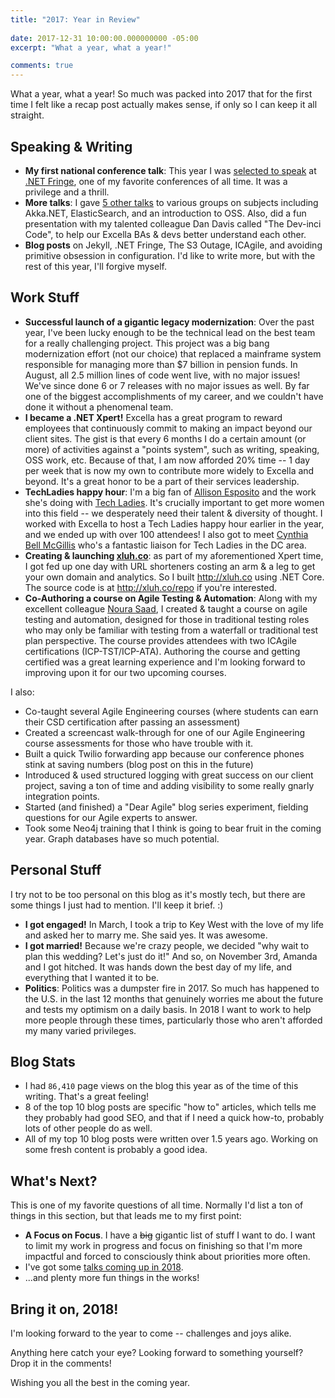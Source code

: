 ```yaml
---
title: "2017: Year in Review"
 
date: 2017-12-31 10:00:00.000000000 -05:00
excerpt: "What a year, what a year!"

comments: true
---
```


What a year, what a year! So much was packed into 2017 that for the first time I felt like a recap post actually makes sense, if only so I can keep it all straight.

## Speaking &amp; Writing

* **My first national conference talk**: This year I was [selected to speak](https://www.youtube.com/watch?v=jFDXNGFvcYg) at [.NET Fringe](http://dotnetfringe.org), one of my favorite conferences of all time. It was a privilege and a thrill.
* **More talks**: I gave [5 other talks](https://seankilleen.com/Presentations/) to various groups on subjects including Akka.NET, ElasticSearch, and an introduction to OSS. Also, did a fun presentation with my talented colleague Dan Davis called "The Dev-inci Code", to help our Excella BAs &amp; devs better understand each other.
* **Blog posts** on Jekyll, .NET Fringe, The S3 Outage, ICAgile, and avoiding primitive obsession in configuration. I'd like to write more, but with the rest of this year, I'll forgive myself.

## Work Stuff

* **Successful launch of a gigantic legacy modernization**: Over the past year, I've been lucky enough to be the technical lead on the best team for a really challenging project. This project was a big bang modernization effort (not our choice) that replaced a mainframe system responsible for managing more than $7 billion in pension funds. In August, all 2.5 million lines of code went live, with no major issues! We've since done 6 or 7 releases with no major issues as well. By far one of the biggest accomplishments of my career, and we couldn't have done it without a phenomenal team.
* **I became a .NET Xpert!** Excella has a great program to reward employees that continuously commit to making an impact beyond our client sites. The gist is that every 6 months I do a certain amount (or more) of activities against a "points system", such as writing, speaking, OSS work, etc. Because of that, I am now afforded 20% time -- 1 day per week that is now my own to contribute more widely to Excella and beyond. It's a great honor to be a part of their services leadership.
* **TechLadies happy hour**: I'm a big fan of [Allison Esposito](https://twitter.com/allisonveronica) and the work she's doing with [Tech Ladies](https://www.hiretechladies.com). It's crucially important to get more women into this field -- we desperately need their talent & diversity of thought. I worked with Excella to host a Tech Ladies happy hour earlier in the year, and we ended up with over 100 attendees! I also got to meet [Cynthia Bell McGillis](https://twitter.com/cynthiamcgillis) who's a fantastic liaison for Tech Ladies in the DC area.
* **Creating &amp; launching [xluh.co](http://xluh.co)**: as part of my aforementioned Xpert time, I got fed up one day with URL shorteners costing an arm &amp; a leg to get your own domain and analytics. So I built <http://xluh.co> using .NET Core. The source code is at <http://xluh.co/repo> if you're interested.
* **Co-Authoring a course on Agile Testing &amp; Automation**: Along with my excellent colleague [Noura Saad](http://twitter.com/naranir), I created &amp; taught a course on agile testing and automation, designed for those in traditional testing roles who may only be familiar with testing from a waterfall or traditional test plan perspective. The course provides attendees with two ICAgile certifications (ICP-TST/ICP-ATA). Authoring the course and getting certified was a great learning experience and I'm looking forward to improving upon it for our two upcoming courses.

I also:

* Co-taught several Agile Engineering courses (where students can earn their CSD certification after passing an assessment)
* Created a screencast walk-through for one of our Agile Engineering course assessments for those who have trouble with it.
* Built a quick Twilio forwarding app because our conference phones stink at saving numbers (blog post on this in the future)
* Introduced &amp; used structured logging with great success on our client project, saving a ton of time and adding visibility to some really gnarly integration points.
* Started (and finished) a "Dear Agile" blog series experiment, fielding questions for our Agile experts to answer.
* Took some Neo4j training that I think is going to bear fruit in the coming year. Graph databases have so much potential.

## Personal Stuff

I try not to be too personal on this blog as it's mostly tech, but there are some things I just had to mention. I'll keep it brief. :)

* **I got engaged!** In March, I took a trip to Key West with the love of my life and asked her to marry me. She said yes. It was awesome.
* **I got married!** Because we're crazy people, we decided "why wait to plan this wedding? Let's just do it!" And so, on November 3rd, Amanda and I got hitched. It was hands down the best day of my life, and everything that I wanted it to be.
* **Politics**: Politics was a dumpster fire in 2017. So much has happened to the U.S. in the last 12 months that genuinely worries me about the future and tests my optimism on a daily basis. In 2018 I want to work to help more people through these times, particularly those who aren't afforded my many varied privileges.

## Blog Stats

* I had `86,410` page views on the blog this year as of the time of this writing. That's a great feeling!
* 8 of the top 10 blog posts are specific "how to" articles, which tells me they probably had good SEO, and that if I need a quick how-to, probably lots of other people do as well.
* All of my top 10 blog posts were written over 1.5 years ago. Working on some fresh content is probably a good idea.

## What's Next?

This is one of my favorite questions of all time. Normally I'd list a ton of things in this section, but that leads me to my first point:

* **A Focus on Focus**. I have a ~~big~~ gigantic list of stuff I want to do. I want to limit my work in progress and focus on finishing so that I'm more impactful and forced to consciously think about priorities more often.
* I've got some [talks coming up in 2018](https://seankilleen.com/Presentations/).
* ...and plenty more fun things in the works!

## Bring it on, 2018!

I'm looking forward to the year to come -- challenges and joys alike.

Anything here catch your eye? Looking forward to something yourself? Drop it in the comments!

Wishing you all the best in the coming year.
